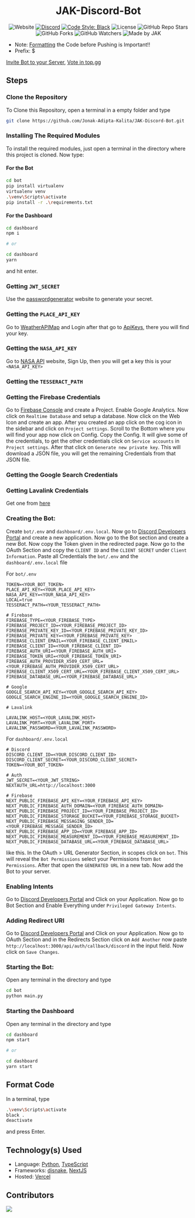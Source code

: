<div align='center'>

# JAK-Discord-Bot

![Website](https://img.shields.io/website?down_color=red&down_message=Offline&style=for-the-badge&up_color=green&up_message=Online&url=https%3A%2F%2Fjak-discord-bot.vercel.app)
[![Discord](https://img.shields.io/discord/752800104112717826?style=for-the-badge)](https://discord.gg/S3UfGkW)
[![Code Style: Black](https://img.shields.io/badge/Code%20Style-Black-000000.svg?style=for-the-badge)](https://github.com/psf/black)
![License](https://img.shields.io/github/license/Jonak-Adipta-Kalita/JAK-Discord-Bot?style=for-the-badge)
![GitHub Repo Stars](https://img.shields.io/github/stars/Jonak-Adipta-Kalita/JAK-Discord-Bot?style=for-the-badge)
![GitHub Forks](https://img.shields.io/github/forks/Jonak-Adipta-Kalita/JAK-Discord-Bot?style=for-the-badge)
![GitHub Watchers](https://img.shields.io/github/watchers/Jonak-Adipta-Kalita/JAK-Discord-Bot?style=for-the-badge)
![Made by JAK](https://img.shields.io/badge/BeastNight%20TV-Made%20by%20JAK-blue?style=for-the-badge)

</div>

-   Note: [Formatting](#format-code) the Code before Pushing is Important!!
-   Prefix: $

[Invite Bot to your Server](https://discord-bot.jonakadiptakalita.tk/),
[Vote in top.gg](https://top.gg/bot/756402881913028689)

## Steps

### Clone the Repository

To Clone this Repository, open a terminal in a empty folder and type

```bash
git clone https://github.com/Jonak-Adipta-Kalita/JAK-Discord-Bot.git
```

### Installing The Required Modules

To install the required modules, just open a terminal in the directory where this project is cloned. Now type:

#### For the Bot

```bash
cd bot
pip install virtualenv
virtualenv venv
.\venv\Scripts\activate
pip install -r .\requirements.txt
```

#### For the Dashboard

```bash
cd dashboard
npm i

# or

cd dashboard
yarn
```

and hit enter.

### Getting `JWT_SECRET`

Use the [passwordgenerator](https://passwordsgenerator.net/) website to generate your secret.

### Getting the `PLACE_API_KEY`

Go to [WeatherAPIMap](https://openweathermap.org/) and Login after that go to [ApiKeys](https://home.openweathermap.org/api_keys),
there you will find your key.

### Getting the `NASA_API_KEY`

Go to [NASA API](https://api.nasa.gov/#signUp) website, Sign Up, then you will get a key this is your `<NASA_API_KEY>`

### Getting the `TESSERACT_PATH`

### Getting the Firebase Credentials

Go to [Firebase Console](http://console.firebase.google.com/) and create a Project. Enable
Google Analytics. Now click on `Realtime Database` and setup a database. Now click on the Web Icon and create an app.
After you created an app click on the cog icon in the sidebar and click on `Project settings`. Scroll to the Bottom
where you will find your app now click on Config. Copy the Config. It will give some of the credentials,
to get the other credentials click on `Service accounts` in `Project settings`. After that click on
`Generate new private key`. This will download a JSON file, you will get the remaining Credentials from
that JSON file.

### Getting the Google Search Credentials

### Getting Lavalink Credentials

Get one from [here](https://lavalink-list.darrennathanael.com/SSL/lavalink-with-ssl/)

### Creating the Bot:

Create `bot/.env` and `dashboard/.env.local`. Now go to [Discord Developers Portal](https://discord.com/developers/applications) and create a new application.
Now go to the Bot section and create a new Bot. Now copy the Token given in the redirected page. Now go to the OAuth Section and
copy the `CLIENT ID` and the `CLIENT SECRET` under `Client Information`.
Paste all Credentials the `bot/.env` and the `dashboard/.env.local` file

For `bot/.env`

```env
TOKEN=<YOUR_BOT_TOKEN>
PLACE_API_KEY=<YOUR_PLACE_API_KEY>
NASA_API_KEY=<YOUR_NASA_API_KEY>
LOCAL=true
TESSERACT_PATH=<YOUR_TESSERACT_PATH>

# Firebase
FIREBASE_TYPE=<YOUR_FIREBASE_TYPE>
FIREBASE_PROJECT_ID=<YOUR_FIREBASE_PROJECT_ID>
FIREBASE_PRIVATE_KEY_ID=<YOUR_FIREBASE_PRIVATE_KEY_ID>
FIREBASE_PRIVATE_KEY=<YOUR_FIREBASE_PRIVATE_KEY>
FIREBASE_CLIENT_EMAIL=<YOUR_FIREBASE_CLIENT_EMAIL>
FIREBASE_CLIENT_ID=<YOUR_FIREBASE_CLIENT_ID>
FIREBASE_AUTH_URI=<YOUR_FIREBASE_AUTH_URI>
FIREBASE_TOKEN_URI=<YOUR_FIREBASE_TOKEN_URI>
FIREBASE_AUTH_PROVIDER_X509_CERT_URL=<YOUR_FIREBASE_AUTH_PROVIDER_X509_CERT_URL>
FIREBASE_CLIENT_X509_CERT_URL=<YOUR_FIREBASE_CLIENT_X509_CERT_URL>
FIREBASE_DATABASE_URL=<YOUR_FIREBASE_DATABASE_URL>

# Google
GOOGLE_SEARCH_API_KEY=<YOUR_GOOGLE_SEARCH_API_KEY>
GOOGLE_SEARCH_ENGINE_ID=<YOUR_GOOGLE_SEARCH_ENGINE_ID>

# Lavalink

LAVALINK_HOST=<YOUR_LAVALINK_HOST>
LAVALINK_PORT=<YOUR_LAVALINK_PORT>
LAVALINK_PASSWORD=<YOUR_LAVALINK_PASSWORD>
```

For `dashboard/.env.local`

```env
# Discord
DISCORD_CLIENT_ID=<YOUR_DISCORD_CLIENT_ID>
DISCORD_CLIENT_SECRET=<YOUR_DISCORD_CLIENT_SECRET>
TOKEN=<YOUR_BOT_TOKEN>

# Auth
JWT_SECRET=<YOUR_JWT_STRING>
NEXTAUTH_URL=http://localhost:3000

# Firebase
NEXT_PUBLIC_FIREBASE_API_KEY=<YOUR_FIREBASE_API_KEY>
NEXT_PUBLIC_FIREBASE_AUTH_DOMAIN=<YOUR_FIREBASE_AUTH_DOMAIN>
NEXT_PUBLIC_FIREBASE_PROJECT_ID=<YOUR_FIREBASE_PROJECT_ID>
NEXT_PUBLIC_FIREBASE_STORAGE_BUCKET=<YOUR_FIREBASE_STORAGE_BUCKET>
NEXT_PUBLIC_FIREBASE_MESSAGING_SENDER_ID=<YOUR_FIREBASE_MESSAGE_SENDER_ID>
NEXT_PUBLIC_FIREBASE_APP_ID=<YOUR_FIREBASE_APP_ID>
NEXT_PUBLIC_FIREBASE_MEASUREMENT_ID=<YOUR_FIREBASE_MEASUREMENT_ID>
NEXT_PUBLIC_FIREBASE_DATABASE_URL=<YOUR_FIREBASE_DATABASE_URL>
```

like this. In the OAuth > URL Generator Section, in scopes click on `bot`. This will reveal the `Bot Permissions` select your
Permissions from `Bot Permissions`. After that open the `GENERATED URL` in a new tab. Now add the Bot to your server.

### Enabling Intents

Go to [Discord Developers Portal](https://discord.com/developers/applications) and Click on your Application. Now go to Bot
Section and Enable Everything under `Privileged Gateway Intents`.

### Adding Redirect URI

Go to [Discord Developers Portal](https://discord.com/developers/applications) and Click on your Application. Now go to OAuth
Section and in the Redirects Section click on `Add Another` now paste `http://localhost:3000/api/auth/callback/discord` in the
input field. Now click on `Save Changes`.

### Starting the Bot:

Open any terminal in the directory and type

```bash
cd bot
python main.py
```

### Starting the Dashboard

Open any terminal in the directory and type

```bash
cd dashboard
npm start

# or

cd dashboard
yarn start
```

## Format Code

In a terminal, type

```bash
.\venv\Scripts\activate
black .
deactivate
```

and press Enter.

## Technology(s) Used

-   Language: [Python](https://python.org/), [TypeScript](https://www.typescriptlang.org/)
-   Frameworks: [disnake](https://docs.disnake.dev/en/stable/), [NextJS](https://nextjs.org/)
-   Hosted: [Vercel](https://vercel.com/)

## Contributors

<a href = "https://github.com/Jonak-Adipta-Kalita/JAK-Discord-Bot/graphs/contributors">
	<img src = "https://contrib.rocks/image?repo=Jonak-Adipta-Kalita/JAK-Discord-Bot"/>
</a>
